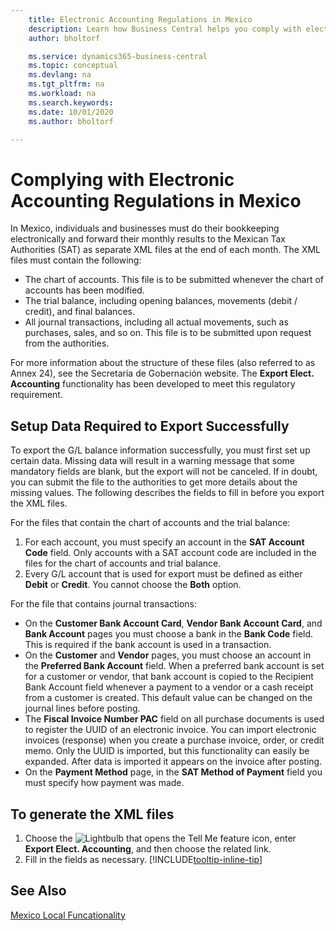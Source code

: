 ```yaml
---
    title: Electronic Accounting Regulations in Mexico
    description: Learn how Business Central helps you comply with electronic accounting requirements in Mexico.
    author: bholtorf

    ms.service: dynamics365-business-central
    ms.topic: conceptual
    ms.devlang: na
    ms.tgt_pltfrm: na
    ms.workload: na
    ms.search.keywords:
    ms.date: 10/01/2020
    ms.author: bholtorf

---
```

# Complying with Electronic Accounting Regulations in Mexico
In Mexico, individuals and businesses must do their bookkeeping electronically and forward their monthly results to the Mexican Tax Authorities (SAT) as separate XML files at the end of each month. The XML files must contain the following:

* The chart of accounts. This file is to be submitted whenever the chart of accounts has been modified.  
* The trial balance, including opening balances, movements (debit / credit), and final balances.  
* All journal transactions, including all actual movements, such as purchases, sales, and so on. This file is to be submitted upon request from the authorities.

For more information about the structure of these files (also referred to as Annex 24), see the Secretaria de Gobernación website. The **Export Elect. Accounting** functionality has been developed to meet this regulatory requirement.

## Setup Data Required to Export Successfully
To export the G/L balance information successfully, you must first set up certain data. Missing data will result in a warning message that some mandatory fields are blank, but the export will not be canceled. If in doubt, you can submit the file to the authorities to get more details about the missing values. The following describes the fields to fill in before you export the XML files.

For the files that contain the chart of accounts and the trial balance:
1. For each account, you must specify an account in the **SAT Account Code** field. Only accounts with a SAT account code are included in the files for the chart of accounts and trial balance. 
2. Every G/L account that is used for export must be defined as either **Debit** or **Credit**. You cannot choose the **Both** option.

For the file that contains journal transactions:
* On the **Customer Bank Account Card**, **Vendor Bank Account Card**, and **Bank Account** pages you must choose a bank in the **Bank Code** field. This is required if the bank account is used in a transaction. 
* On the **Customer** and **Vendor** pages, you must choose an account in the **Preferred Bank Account** field. When a preferred bank account is set for a customer or vendor, that bank account is copied to the Recipient Bank Account field whenever a payment to a vendor or a cash receipt from a customer is created. This default value can be changed on the journal lines before posting.
* The **Fiscal Invoice Number PAC** field on all purchase documents is used to register the UUID of an electronic invoice. You can import electronic invoices (response) when you create a purchase invoice, order, or credit memo. Only the UUID is imported, but this functionality can easily be expanded. After data is imported it appears on the invoice after posting.
* On the **Payment Method** page, in the **SAT Method of Payment** field you must specify how payment was made.

## To generate the XML files
1. Choose the ![Lightbulb that opens the Tell Me feature](../../media/ui-search/search_small.png "Tell me what you want to do") icon, enter **Export Elect. Accounting**, and then choose the related link.
2. Fill in the fields as necessary. [!INCLUDE[tooltip-inline-tip](../../includes/tooltip-inline-tip_md.md)]

## See Also
[Mexico Local Funcationality](mexico-local-functionality.md)
